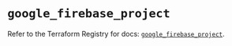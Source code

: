 # `google_firebase_project`

Refer to the Terraform Registry for docs: [`google_firebase_project`](https://registry.terraform.io/providers/hashicorp/google-beta/6.49.0/docs/resources/google_firebase_project).
